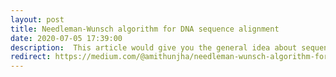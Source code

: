 ```yaml
---
layout: post
title: Needleman-Wunsch algorithm for DNA sequence alignment
date: 2020-07-05 17:39:00
description:  This article would give you the general idea about sequence alignment
redirect: https://medium.com/@amithunjha/needleman-wunsch-algorithm-for-dna-sequence-alignment-b103b8454de0
---
```

